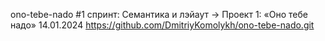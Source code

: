 ono-tebe-nado
#1 спринт: Семантика и лэйаут →  Проект 1: «Оно тебе надо» 14.01.2024
https://github.com/DmitriyKomolykh/ono-tebe-nado.git
